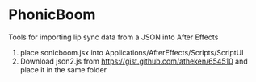 # PhonicBoom
Tools for importing lip sync data from a JSON into After Effects

1. place sonicboom.jsx into Applications/AfterEffects/Scripts/ScriptUI
2. Download json2.js from https://gist.github.com/atheken/654510 and place it in the same folder
